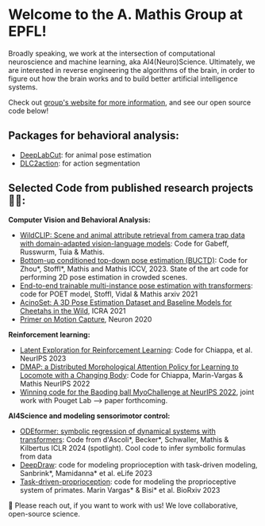 # Welcome to the A. Mathis Group at EPFL! 

Broadly speaking, we work at the intersection of computational neuroscience and machine learning, aka AI4(Neuro)Science. Ultimately, we are interested in reverse engineering the algorithms of the brain, in order to figure out how the brain works and to build better artificial intelligence systems.  

Check out [group's website for more information](http://www.mathisgroup.org), and see our open source code below!

## Packages for behavioral analysis:

- [DeepLabCut](https://github.com/DeepLabCut/DeepLabCut): for animal pose estimation
- [DLC2action](https://github.com/AlexEMG/DLC2action): for action segmentation 

## Selected Code from published research projects 👩‍💻:

**Computer Vision and Behavioral Analysis:**
- [WildCLIP: Scene and animal attribute retrieval from camera trap data with domain-adapted vision-language models](https://github.com/amathislab/wildclip): Code for Gabeff, Russwurm, Tuia & Mathis. 
- [Bottom-up conditioned top-down pose estimation (BUCTD)](https://github.com/amathislab/BUCTD): Code for Zhou*, Stoffl*, Mathis and Mathis ICCV, 2023. State of the art code for performing 2D pose estimation in crowded scenes. 
- [End-to-end trainable multi-instance pose estimation with transformers](https://github.com/amathislab/poet): code for POET model, Stoffl, Vidal & Mathis arxiv 2021
- [AcinoSet: A 3D Pose Estimation Dataset and Baseline Models for Cheetahs in the Wild](https://github.com/amathislab/AcinoSet), ICRA 2021
- [Primer on Motion Capture](https://github.com/amathislab/Primer-MotionCapture), Neuron 2020

**Reinforcement learning:**
- [Latent Exploration for Reinforcement Learning](https://github.com/amathislab/lattice): Code for Chiappa, et al. NeurIPS 2023 
- [DMAP: a Distributed Morphological Attention Policy for Learning to Locomote with a Changing Body](https://github.com/amathislab/dmap): Code for Chiappa, Marin-Vargas & Mathis NeurIPS 2022
- [Winning code for the Baoding ball MyoChallenge at NeurIPS 2022](https://github.com/amathislab/myochallenge), joint work with Pouget Lab --> paper forthcoming.

**AI4Science and modeling sensorimotor control:**
- [ODEformer: symbolic regression of dynamical systems with transformers](https://github.com/sdascoli/odeformer): Code from d'Ascoli*, Becker*, Schwaller, Mathis & Kilbertus ICLR 2024 (spotlight). Cool code to infer symbolic formulas from data
- [DeepDraw](https://github.com/amathislab/DeepDraw): code for modeling proprioception with task-driven modeling, Sanbrink*, Mamidanna* et al. eLife 2023
- [Task-driven-proprioception](https://github.com/amathislab/Task-driven-Proprioception): code for modeling the proprioceptive system of primates. Marin Vargas* & Bisi* et al. BioRxiv 2023

🌈 Please reach out, if you want to work with us! We love collaborative, open-source science.

<!--

**Here are some ideas to get you started:**

🙋‍♀️ A short introduction - what is your organization all about?
🌈 Contribution guidelines - how can the community get involved?
👩‍💻 Useful resources - where can the community find your docs? Is there anything else the community should know?
🍿 Fun facts - what does your team eat for breakfast?
🧙 Remember, you can do mighty things with the power of [Markdown](https://docs.github.com/github/writing-on-github/getting-started-with-writing-and-formatting-on-github/basic-writing-and-formatting-syntax)
-->
